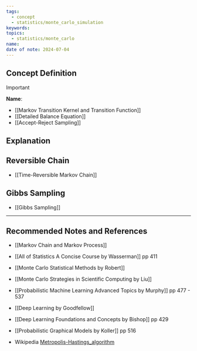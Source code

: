 ```yaml
---
tags:
  - concept
  - statistics/monte_carlo_simulation
keywords: 
topics:
  - statistics/monte_carlo
name: 
date of note: 2024-07-04
---
```


## Concept Definition

>[!important]
>**Name**: 



- [[Markov Transition Kernel and Transition Function]]
- [[Detailed Balance Equation]]
- [[Accept-Reject Sampling]]


## Explanation


## Reversible Chain

- [[Time-Reversible Markov Chain]]


## Gibbs Sampling

- [[Gibbs Sampling]]



-----------
##  Recommended Notes and References


- [[Markov Chain and Markov Process]]





- [[All of Statistics A Concise Course by Wasserman]] pp 411
- [[Monte Carlo Statistical Methods by Robert]]
- [[Monte Carlo Strategies in Scientific Computing by Liu]]

- [[Probabilistic Machine Learning Advanced Topics by Murphy]] pp 477 - 537
- [[Deep Learning by Goodfellow]]
- [[Deep Learning Foundations and Concepts by Bishop]] pp 429

- [[Probabilistic Graphical Models by Koller]] pp 516

- Wikipedia [Metropolis-Hastings_algorithm](https://en.wikipedia.org/wiki/Metropolis%E2%80%93Hastings_algorithm)